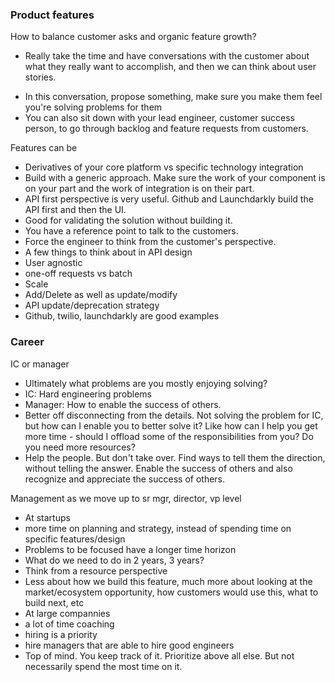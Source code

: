 ### Product features
How to balance customer asks and organic feature growth?
- Really take the time and have conversations with the customer about what they really want to accomplish, and then we can think about user stories.
* In this conversation, propose something, make sure you make them feel you're solving problems for them
* You can also sit down with your lead engineer, customer success person, to go through backlog and feature requests from customers.

Features can be
* Derivatives of your core platform vs specific technology integration
* Build with a generic approach. Make sure the work of your component is on your part and the work of integration is on their part. 
* API first perspective is very useful. Github and Launchdarkly build the API first and then the UI.
 * Good for validating the solution without building it.
 * You have a reference point to talk to the customers.
 * Force the engineer to think from the customer's perspective.
* A few things to think about in API design
 * User agnostic
 * one-off requests vs batch
 * Scale
 * Add/Delete as well as update/modify
 * API update/deprecation strategy
 * Github, twilio, launchdarkly are good examples

### Career
IC or manager
* Ultimately what problems are you mostly enjoying solving?
* IC: Hard engineering problems
* Manager: How to enable the success of others.
 * Better off disconnecting from the details. Not solving the problem for IC, but how can I enable you to better solve it? Like how can I help you get more time - should I offload some of the responsibilities from you? Do you need more resources?
 * Help the people. But don't take over. Find ways to tell them the direction, without telling the answer. Enable the success of others and also recognize and appreciate the success of others.

Management as we move up to sr mgr, director, vp level
* At startups
 * more time on planning and strategy, instead of spending time on specific features/design
 * Problems to be focused have a longer time horizon
  * What do we need to do in 2 years, 3 years?
 * Think from a resource perspective
 * Less about how we build this feature, much more about looking at the market/ecosystem opportunity, how customers would use this, what to build next, etc
* At large compannies
 * a lot of time coaching
 * hiring is a priority
  * hire managers that are able to hire good engineers
  * Top of mind. You keep track of it. Prioritize above all else. But not necessarily spend the most time on it.
